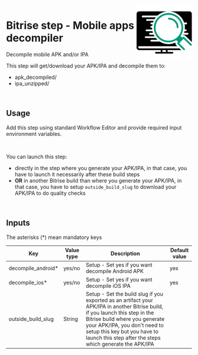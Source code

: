 <img align="right" src="assets/icon.svg" width="150" height="150" >

# Bitrise step - Mobile apps decompiler

Decompile mobile APK and/or IPA

This step will get/download your APK/IPA and decompile them to:
- apk_decompiled/
- ipa_unzipped/

<br/>

## Usage

Add this step using standard Workflow Editor and provide required input environment variables.

<br/>

You can launch this step:
- directly in the step where you generate your APK/IPA, in that case, you have to launch it necessarily after these build steps
- **OR** in another Bitrise build than where you generate your APK/IPA, in that case, you have to setup `outside_build_slug` to download your APK/IPA to do quality checks

<br/>

## Inputs

The asterisks (*) mean mandatory keys

|Key             |Value type                     |Description    |Default value        
|----------------|-------------|--------------|--------------|
|decompile_android* |yes/no |Setup - Set yes if you want decompile Android APK|yes|
|decompile_ios* |yes/no |Setup - Set yes if you want decompile iOS IPA|yes|
|outside_build_slug |String |Setup - Set the build slug if you exported as an artifact your APK/IPA in another Bitrise build, if you launch this step in the Bitrise build where you generate your APK/IPA, you don't need to setup this key but you have to launch this step after the steps which generate the APK/IPA ||
